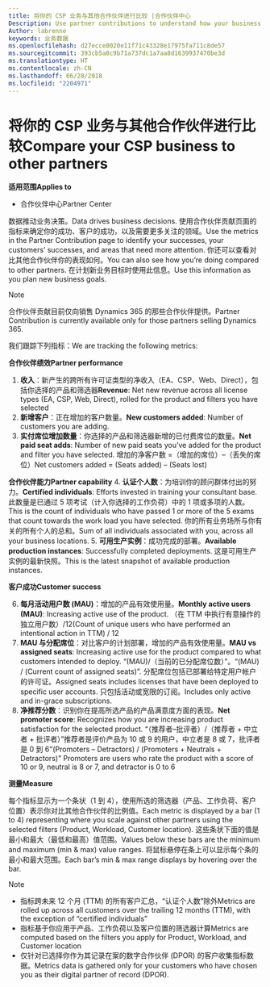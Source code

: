 ```yaml
---
title: 将你的 CSP 业务与其他合作伙伴进行比较 |合作伙伴中心
Description: Use partner contributions to understand how your business is growing and succeeding
Author: labrenne
keywords: 业务数据
ms.openlocfilehash: d27ecce0020e11f71c43328e17975fa711c8de57
ms.sourcegitcommit: 393cb5a8c9b71a737dc1a7aa8d1639937470be3d
ms.translationtype: HT
ms.contentlocale: zh-CN
ms.lasthandoff: 06/28/2018
ms.locfileid: "2204971"
---
```

# <a name="compare-your-csp-business-to-other-partners"></a><span data-ttu-id="75f70-103">将你的 CSP 业务与其他合作伙伴进行比较</span><span class="sxs-lookup"><span data-stu-id="75f70-103">Compare your CSP business to other partners</span></span> 

**<span data-ttu-id="75f70-104">适用范围</span><span class="sxs-lookup"><span data-stu-id="75f70-104">Applies to</span></span>**
- <span data-ttu-id="75f70-105">合作伙伴中心</span><span class="sxs-lookup"><span data-stu-id="75f70-105">Partner Center</span></span>

<span data-ttu-id="75f70-106">数据推动业务决策。</span><span class="sxs-lookup"><span data-stu-id="75f70-106">Data drives business decisions.</span></span> <span data-ttu-id="75f70-107">使用合作伙伴贡献页面的指标来确定你的成功、客户的成功，以及需要更多关注的领域。</span><span class="sxs-lookup"><span data-stu-id="75f70-107">Use the metrics in the Partner Contribution page to identify your successes, your customers’ successes, and areas that need more attention.</span></span> <span data-ttu-id="75f70-108">你还可以查看对比其他合作伙伴你的表现如何。</span><span class="sxs-lookup"><span data-stu-id="75f70-108">You can also see how you’re doing compared to other partners.</span></span> <span data-ttu-id="75f70-109">在计划新业务目标时使用此信息。</span><span class="sxs-lookup"><span data-stu-id="75f70-109">Use this information as you plan new business goals.</span></span>

>[!NOTE]
><span data-ttu-id="75f70-110">合作伙伴贡献目前仅向销售 Dynamics 365 的那些合作伙伴提供。</span><span class="sxs-lookup"><span data-stu-id="75f70-110">Partner Contribution is currently available only for those partners selling Dynamics 365.</span></span>

<span data-ttu-id="75f70-111">我们跟踪下列指标：</span><span class="sxs-lookup"><span data-stu-id="75f70-111">We are tracking the following metrics:</span></span>

**<span data-ttu-id="75f70-112">合作伙伴绩效</span><span class="sxs-lookup"><span data-stu-id="75f70-112">Partner performance</span></span>**

1. <span data-ttu-id="75f70-113">**收入**：新产生的跨所有许可证类型的净收入（EA、CSP、Web、Direct），包括你选择的产品和筛选器</span><span class="sxs-lookup"><span data-stu-id="75f70-113">**Revenue**: Net new revenue across all license types (EA, CSP, Web, Direct), rolled for the product and filters you have selected</span></span>
2. <span data-ttu-id="75f70-114">**新增客户**：正在增加的客户数量。</span><span class="sxs-lookup"><span data-stu-id="75f70-114">**New customers added**: Number of customers you are adding.</span></span>
3. <span data-ttu-id="75f70-115">**实付席位增加数量**：你选择的产品和筛选器新增的已付费席位的数量。</span><span class="sxs-lookup"><span data-stu-id="75f70-115">**Net paid seat adds**: Number of new paid seats you’ve added for the product and filter you have selected.</span></span>  <span data-ttu-id="75f70-116">增加的净客户数 =（增加的席位）–（丢失的席位）</span><span class="sxs-lookup"><span data-stu-id="75f70-116">Net customers added = (Seats added) – (Seats lost)</span></span> 

**<span data-ttu-id="75f70-117">合作伙伴能力</span><span class="sxs-lookup"><span data-stu-id="75f70-117">Partner capability</span></span>**
4. <span data-ttu-id="75f70-118">**认证个人数**：为培训你的顾问群体付出的努力。</span><span class="sxs-lookup"><span data-stu-id="75f70-118">**Certified individuals**: Efforts invested in training your consultant base.</span></span> <span data-ttu-id="75f70-119">此数量是已通过 5 项考试（计入你选择的工作负荷）中的 1 项或多项的人数。</span><span class="sxs-lookup"><span data-stu-id="75f70-119">This is the count of individuals who have passed 1 or more of the 5 exams that count towards the work load you have selected.</span></span> <span data-ttu-id="75f70-120">你的所有业务场所与你有关的所有个人的总和。</span><span class="sxs-lookup"><span data-stu-id="75f70-120">Sum of all individuals associated with you, across all your business locations.</span></span>
5. <span data-ttu-id="75f70-121">**可用生产实例**：成功完成的部署。</span><span class="sxs-lookup"><span data-stu-id="75f70-121">**Available production instances**: Successfully completed deployments.</span></span> <span data-ttu-id="75f70-122">这是可用生产实例的最新快照。</span><span class="sxs-lookup"><span data-stu-id="75f70-122">This is the latest snapshot of available production instances.</span></span>

**<span data-ttu-id="75f70-123">客户成功</span><span class="sxs-lookup"><span data-stu-id="75f70-123">Customer success</span></span>**

6.  <span data-ttu-id="75f70-124">**每月活动用户数 (MAU)**：增加的产品有效使用量。</span><span class="sxs-lookup"><span data-stu-id="75f70-124">**Monthly active users (MAU)**: Increasing active use of the product.</span></span>
<span data-ttu-id="75f70-125">（在 TTM 中执行有意操作的独立用户数）/12</span><span class="sxs-lookup"><span data-stu-id="75f70-125">(Count of unique users who have performed an intentional action in TTM) / 12</span></span>
7. <span data-ttu-id="75f70-126">**MAU 与分配席位**：对比客户的计划部署，增加的产品有效使用量。</span><span class="sxs-lookup"><span data-stu-id="75f70-126">**MAU vs assigned seats**: Increasing active use for the product compared to what customers intended to deploy.</span></span> <span data-ttu-id="75f70-127">“(MAU)/（当前的已分配席位数）”。</span><span class="sxs-lookup"><span data-stu-id="75f70-127">“(MAU) / (Current count of assigned seats)”.</span></span> <span data-ttu-id="75f70-128">分配席位包括已部署给特定用户帐户的许可证。</span><span class="sxs-lookup"><span data-stu-id="75f70-128">Assigned seats includes licenses that have been deployed to specific user accounts.</span></span>  <span data-ttu-id="75f70-129">只包括活动或宽限的订阅。</span><span class="sxs-lookup"><span data-stu-id="75f70-129">Includes only active and in-grace subscriptions.</span></span> 
8.  <span data-ttu-id="75f70-130">**净推荐分数**：识别你在提高所选产品的产品满意度方面的表现。</span><span class="sxs-lookup"><span data-stu-id="75f70-130">**Net promoter score**: Recognizes how you are increasing product satisfaction for the selected product.</span></span>
<span data-ttu-id="75f70-131">“（推荐者–批评者）/（推荐者 + 中立者 + 批评者）”推荐者是评价产品为 10 或 9 的用户，中立者是 8 或 7，批评者是 0 到 6</span><span class="sxs-lookup"><span data-stu-id="75f70-131">"(Promoters – Detractors) / (Promoters + Neutrals + Detractors)" Promoters are users who rate the product with a score of 10 or 9, neutral is 8 or 7, and detractor is 0 to 6</span></span>

**<span data-ttu-id="75f70-132">测量</span><span class="sxs-lookup"><span data-stu-id="75f70-132">Measure</span></span>**

<span data-ttu-id="75f70-133">每个指标显示为一个条状（1 到 4），使用所选的筛选器（产品、工作负荷、客户位置）表示你对比其他合作伙伴的比例值。</span><span class="sxs-lookup"><span data-stu-id="75f70-133">Each metric is displayed by a bar (1 to 4) representing where you scale against other partners using the selected filters (Product, Workload, Customer location).</span></span> <span data-ttu-id="75f70-134">这些条状下面的值是最小和最大（最低和最高）值范围。</span><span class="sxs-lookup"><span data-stu-id="75f70-134">Values below these bars are the minimum and maximum (min & max) value ranges.</span></span> <span data-ttu-id="75f70-135">将鼠标悬停在条上可以显示每个条的最小和最大范围。</span><span class="sxs-lookup"><span data-stu-id="75f70-135">Each bar’s min & max range displays by hovering over the bar.</span></span>  

>[!NOTE] 
>- <span data-ttu-id="75f70-136">指标跨未来 12 个月 (TTM) 的所有客户汇总，“认证个人数”除外</span><span class="sxs-lookup"><span data-stu-id="75f70-136">Metrics are rolled up across all customers over the trailing 12 months (TTM), with the exception of “certified individuals”</span></span>        
>- <span data-ttu-id="75f70-137">指标基于你应用于产品、工作负荷以及客户位置的筛选器计算</span><span class="sxs-lookup"><span data-stu-id="75f70-137">Metrics are computed based on the filters you apply for Product, Workload, and Customer location</span></span>
>- <span data-ttu-id="75f70-138">仅针对已选择你作为其记录在案的数字合作伙伴 (DPOR) 的客户收集指标数据。</span><span class="sxs-lookup"><span data-stu-id="75f70-138">Metrics data is gathered only for your customers who have chosen you as their digital partner of record (DPOR).</span></span> 

  